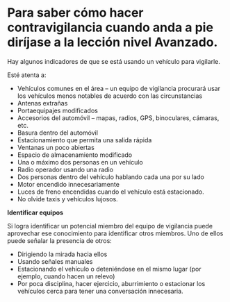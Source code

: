 [Title]: # (¿En qué debo firjarme?)
[Difficulty]: # (Experto)
[Order]: # (17)

# Para saber cómo hacer contravigilancia cuando anda a pie diríjase a la lección nivel Avanzado.

Hay algunos indicadores de que se está usando un vehículo para vigilarle.

Esté atenta a:

*   Vehículos comunes en el área – un equipo de vigilancia procurará usar los vehículos menos notables de acuerdo con las circunstancias
*   Antenas extrañas
*   Portaequipajes modificados
*   Accesorios del automóvil – mapas, radios, GPS, binoculares, cámaras, etc.
*   Basura dentro del automóvil
*   Estacionamiento que permita una salida rápida
*   Ventanas un poco abiertas
*   Espacio de almacenamiento modificado
*   Una o máximo dos personas en un vehículo
*   Radio operador usando una radio
*   Dos personas dentro del vehículo hablando cada una por su lado
*   Motor encendido innecesariamente
*   Luces de freno encendidas cuando el vehículo está estacionado.
*   No olvide taxis y vehículos lujosos.

**Identificar equipos**

Si logra identificar un potencial miembro del equipo de vigilancia puede aprovechar ese conocimiento para identificar otros miembros. Uno de ellos puede señalar la presencia de otros:

*   Dirigiendo la mirada hacia ellos
*   Usando señales manuales
*   Estacionando el vehículo o deteniéndose en el mismo lugar (por ejemplo, cuando hacen un relevo)
*   Por poca disciplina, hacer ejercicio, aburrimiento o estacionar los vehículos cerca para tener una conversación innecesaria.